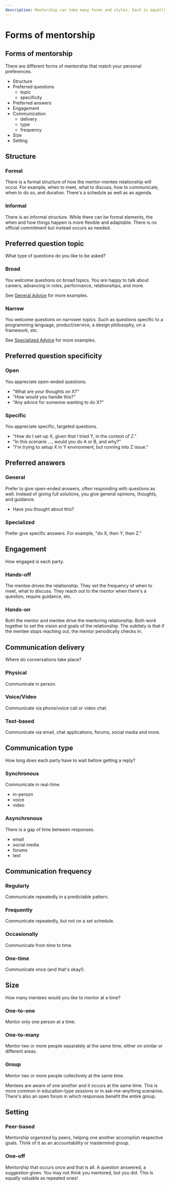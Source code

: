 ```yaml
---
description: Mentorship can take many forms and styles. Each is equally valuable!
---
```


# Forms of mentorship

## Forms of mentorship

There are different forms of mentorship that match your personal preferences.

* Structure
* Preferred questions
  * topic
  * specificity
* Preferred answers
* Engagement
* Communication
  * delivery
  * type
  * frequency
* Size
* Setting

## Structure

### Formal

There is a formal structure of how the mentor-mentee relationship will occur. For example, when to meet, what to discuss, how to communicate, when to do so, and duration. There's a schedule as well as an agenda.

### Informal

There is an informal structure. While there can be formal elements, the when and how things happen is more flexible and adaptable. There is no official commitment but instead occurs as needed.

## Preferred question topic

What type of questions do you like to be asked?

### Broad

You welcome questions on broad topics. You are happy to talk about careers, advancing in roles, performance, relationships, and more.

See [General Advice](../strategies/what-to-mentor-on.md#general-advice) for more examples.

### Narrow

You welcome questions on narrower topics. Such as questions specific to a programming language, product/service, a design philosophy, on a framework, etc.

See [Specialized Advice](../strategies/what-to-mentor-on.md#specific-domain-advice) for more examples.

## Preferred question specificity

### Open

You appreciate open-ended questions.

* "What are your thoughts on X?"
* "How would you handle this?"
* "Any advice for someone wanting to do X?"

### Specific

You appreciate specific, targeted questions.

* "How do I set-up X, given that I tried Y, in the context of Z."
* "In this scenario ..., would you do A or B, and why?"
* "I'm trying to setup X in Y environment, but running into Z issue."

## Preferred answers

### General

Prefer to give open-ended answers, often responding with questions as well. Instead of giving full solutions, you give general opinions, thoughts, and guidance.

* Have you thought about this?

### Specialized

Prefer give specific answers. For example, "do X, then Y, then Z."

## Engagement

How engaged is each party.

### Hands-off

The mentee drives the relationship. They set the frequency of when to meet, what to discuss. They reach out to the mentor when there's a question, require guidance, etc.

### Hands-on

Both the mentor and mentee drive the mentoring relationship. Both work together to set the vision and goals of the relationship. The subtlety is that if the mentee stops reaching out, the mentor periodically checks in.

## Communication delivery

Where do conversations take place?

### Physical

Communicate in person.

### Voice/Video

Communicate via phone/voice call or video chat.

### Text-based

Communicate via email, chat applications, forums, social media and more.

## Communication type

How long does each party have to wait before getting a reply?

### Synchronous

Communicate in real-time.

* in-person
* voice
* video

### Asynchronous

There is a gap of time between responses.

* email
* social media
* forums
* text

## Communication frequency

### Regularly

Communicate repeatedly in a predictable pattern.

### Frequently

Communicate repeatedly, but not on a set schedule.

### Occasionally

Communicate from time to time.

### One-time

Communicate once \(and that's okay!\).

## Size

How many mentees would you like to mentor at a time?

### One-to-one

Mentor only one person at a time.

### One-to-many

Mentor two or more people separately at the same time, either on similar or different areas.

### Group

Mentor two or more people collectively at the same time.

Mentees are aware of one another and it occurs at the same time. This is more common in education-type sessions or in ask-me-anything scenarios. There's also an open forum in which responses benefit the entire group.

## Setting

### Peer-based

Mentorship organized by peers, helping one another accomplish respective goals. Think of it as an accountability or mastermind group.

### One-off

Mentorship that occurs once and that is all. A question answered, a suggestion given. You may not think you mentored, but you did. This is equally valuable as repeated ones!

